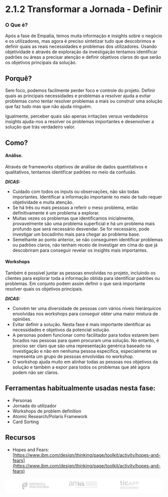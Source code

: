# 2.1.2 Transformar a Jornada - Definir

### O Que é?
Após a fase  de Empatia, temos muita informação e insights sobre o negócio e os utilizadores, mas agora é preciso sintetizar tudo que descobrimos e definir quais as reais necessidades e problemas dos utilizadores. Usando objetividade e através de exploração da investigação tentamos identificar padrões ou áreas a precisar atenção e definir objetivos claros do que serão os objetivos principais da solução.

## Porquê?
Sem foco, podemos facilmente perder foco e controle do projeto. Definir quais as principais necessidades e problemas a resolver ajuda a evitar problemas como tentar resolver problemas a mais ou construir uma solução que faz tudo mas que não ajuda ninguém.

Igualmente, perceber quais são apenas irritações versus verdadeiros insights ajuda-nos a resolver os problemas importantes e desenvolver a solução que trás verdadeiro valor.

## Como?

#### Análise. 
Através de frameworks objetivos de análise de dados quantitativos e qualitativos, tentamos identificar padrões no meio da confusão.

***DICAS:***

* Cuidado com todos os inputs ou observações, não são todas importantes. Identificar a informação importante no meio de tudo requer objetividade e muita atenção.
* Se há três ou mais pessoas a referir o meso problema, então definitivamente é um problema a explorar.
* Muitas vezes os problemas que identificamos inicialmente, provavelmente são uma problema superficial e há um problema mais profundo que será necessário desvendar. Se for necessário, pode investigar um bocadinho mais para chegar ao problema base.
* Semelhante ao ponto anterior, se não conseguirem identificar problemas ou padrões claros, não tenham receio de investigar em cima do que já descobriram para conseguir revelar os insights mais importantes.


#### Workshops
Também é possível juntar as pessoas envolvidas no projeto, incluindo os clientes para explorar toda a informação obtida para identificar padrões ou problemas. Em conjunto podem assim definir o que será importante resolver quais os objetivos principais. 

***DICAS:***
* Convém ter uma diversidade de pessoas com vários níveis hierárquicos envolvidas nos workshops para conseguir obter uma maior mistura de opiniões.
* Evitar definir a solução. Nesta fase é mais importante identificar as necessidades e objetivos da potencial solução.
* A personas podem funcionar como facilitador para todos estarem bem focados nas pessoas para quem procuram uma solução. No entanto, é preciso ser claro que são uma representação genérica baseado na investigação e não em nenhuma pessoa especifica, especialmente se representa um grupo de pessoas envolvidas no workshop.
* O workshop ajuda muito em alinhar todas as pessoas nos objetivos da solução e também a expor para todos os problemas que até agora podem não ser claros. 


## Ferramentas habitualmente usadas nesta fase:
* 	Personas
* 	Jornada do utilizador
* 	Workshops de problem definition
* 	Atomic Research/Polaris Framework
* 	Card Sorting

## Recursos
* Hopes and Fears: [https://www.ibm.com/design/thinking/page/toolkit/activity/hopes-and-fears](https://www.ibm.com/design/thinking/page/toolkit/activity/hopes-and-fears)

![rodapé](images/rodape.png)